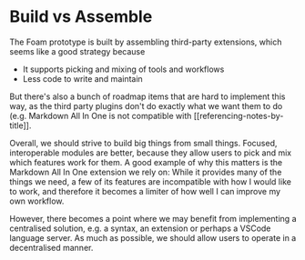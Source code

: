 # Build vs Assemble

The Foam prototype is built by assembling third-party extensions, which seems like a good strategy because

- It supports picking and mixing of tools and workflows
- Less code to write and maintain

But there's also a bunch of roadmap items that are hard to implement this way, as the third party plugins don't do exactly what we want them to do (e.g. Markdown All In One is not compatible with [[referencing-notes-by-title]].

Overall, we should strive to build big things from small things. Focused, interoperable modules are better, because they allow users to pick and mix which features work for them. A good example of why this matters is the Markdown All In One extension we rely on: While it provides many of the things we need, a few of its features are incompatible with how I would like to work, and therefore it becomes a limiter of how well I can improve my own workflow.

However, there becomes a point where we may benefit from implementing a centralised solution, e.g. a syntax, an extension or perhaps a VSCode language server. As much as possible, we should allow users to operate in a decentralised manner.
